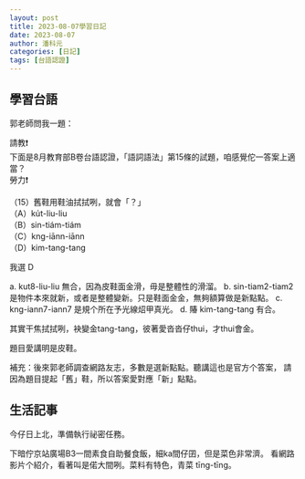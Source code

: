 ```yaml
---
layout: post
title: 2023-08-07學習日記
date: 2023-08-07
author: 潘科元
categories: [日記]
tags: [台語認證]
---
```

## 學習台語

郭老師問我一題：

請教❗️  
下面是8月教育部B卷台語認證，「語詞語法」第15條的試題，咱感覺佗一答案上適當？  
勞力❗️

（15）舊鞋用鞋油拭拭咧，就會「？」  
（A）ku̍t-liu-liu  
（B）sin-tiám-tiám  
（C）kng-iānn-iānn  
（D）kim-tang-tang

我選 D

a. kut8-liu-liu 無合，因為皮鞋面金滑，毋是整體性的滑溜。
b. sin-tiam2-tiam2 是物件本來就新，或者是整體變新。只是鞋面金金，無夠額算做是新點點。
c. kng-iann7-iann7 是規个所在予光線炤甲真光。
d. 賰 kim-tang-tang 有合。

其實干焦拭拭咧，袂變金tang-tang，彼著愛沓沓仔thui，才thui會金。

題目愛講明是皮鞋。

補充：後來郭老師調查網路友志，多數是選新點點。聽講這也是官方个答案，
請因為題目提起「舊」鞋，所以答案愛對應「新」點點。

## 生活記事

今仔日上北，準備執行祕密任務。

下暗佇京站廣場B3一間素食自助餐食飯，細ka間仔囝，但是菜色非常濟。
看網路影片个紹介，看著叫是偌大間咧。菜料有特色，青菜 tīng-tīng。
